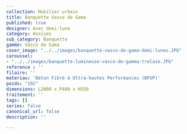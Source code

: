 ```yaml
---
collection: Mobilier urbain
title: Banquette Vasco de Gama
published: true
designer: Avec demi-lune
category: Assises
sub_category: Banquette
gamme: Vasco de Gama
cover_image: "../../images/banquette-vasco-de-gama-demi-lunes.JPG"
caroussel:
- "../../images/banquette-lumineuse-vasco-de-gamma-trelaze.JPG"
reference : ''
filaire: ''
materiau: 'Béton Fibré à Ultra-hautes Performances (BFUP)'
poids: "192"
dimensions: L2000 x P400 x H550
traitement: ''
tags: []
series: false
canonical_url: false
description: ''

---
```


